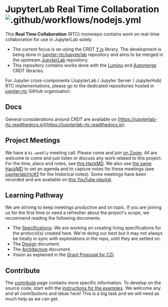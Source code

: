 # JupyterLab Real Time Collaboration ![.github/workflows/nodejs.yml](https://github.com/jupyterlab/rtc/workflows/.github/workflows/nodejs.yml/badge.svg)

This **Real Time Collaboration** (RTC) monorepo contains work on real-time collaboration for use in JupyterLab solely.

- The current focus is on using the CRDT [Y.js](https://github.com/yjs) library. The development is being done in [jupyter-rtc/jupyterlab](https://github.com/jupyter-rtc/jupyterlab) repository and aims to be merged in the upstream [JupyterLab](https://github.com/jupyterlab/jupyterlab) repository.
- This repository contains works done with the [Lumino](https://github.com/jupyterlab/lumino) and [Automerge](https://github.com/automerge/automerge) CRDT libraries.

For Jupyter cross-components (JupyterLab / Jupyter Server / JupyterHub) RTC implementations, please go to the dedicated repositories hosted in [jupyter-rtc](https://github.com/jupyter-rtc) GitHub organisation.

## Docs

General considerations around CRDT are available on [https://jupyterlab-rtc.readthedocs.io](https://jupyterlab-rtc.readthedocs.io).

## Project Meetings

We have a `bi-weekly` meeting call. Please come and join [on Zoom](https://zoom.us/my/jovyan?pwd=c0JZTHlNdS9Sek9vdzR3aTJ4SzFTQT09). All are welcome to come and just listen or discuss any work related to this project. For the time, place and notes, see [this HackMD](https://hackmd.io/@_4xc7QhhSHKODRQn1uiulw/BkV24I3qL/edit). We also use [the same HackMD](https://hackmd.io/@_4xc7QhhSHKODRQn1uiulw/BkV24I3qL/edit) to set an agenda and to capture notes for these meetings (see [jupyterlab/rtc#3](https://github.com/jupyterlab/rtc/issues/3) for the historical notes). Some meetings have been recorded and are available on [this YouTube playlist](https://www.youtube.com/playlist?list=PLUrHeD2K9Cmk5PpU7a3Pf5zEteJ-_kA81).

## Learning Pathway

We are striving to keep meetings productive and on topic. If you are joining us for the first time or need a refresher about the project's scope, we recommend reading the following documents.

- The [Specifications](https://jupyterlab-rtc.readthedocs.io/en/latest/developer/specs.html): We are working on creating living specifications for the protocol(s) created here. We're doing our best but it may not always be totally in sync with explorations in the repo, until they are settled on.
- The [Design](https://jupyterlab-rtc.readthedocs.io/en/latest/developer/design.html) document.
- The [Architecture](https://jupyterlab-rtc.readthedocs.io/en/latest/developer/architecture.html) document.
- Vision as explained in the [Grant Proposal for CZI](https://jupyterlab-rtc.readthedocs.io/en/latest/organisation/czi-2020.html).

## Contribute

The [contribute](https://jupyterlab-rtc.readthedocs.io/en/latest/organisation/contribute.html) page contains more specific information. To develop on the source code, start with the [instructions for the examples](https://jupyterlab-rtc.readthedocs.io/en/latest/developer/examples.html). We welcome any and all contributions and ideas here! This is a big task and we will need as much help as we can get.
